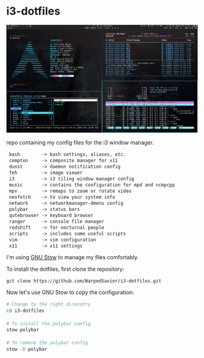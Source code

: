 # i3-dotfiles

![pic](desktop.jpg)

repo containing my config files for the i3 window manager.

```
 bash        -> bash settings, aliases, etc.
 compton     -> composite manager for x11
 dunst       -> daemon notification config
 feh         -> image viewer
 i3          -> i3 tiling window manager config
 music       -> contains the configuration for mpd and ncmpcpp
 mpv         -> remaps to zoom or rotate video
 neofetch    -> to view your system info
 network     -> networkmanager-dmenu config
 polybar     -> status bars
 qutebrowser -> keyboard browser
 ranger      -> console file manager
 redshift    -> for nocturnal people
 scripts     -> includes some useful scripts
 vim         -> vim configuration
 x11         -> x11 settings
```

I'm using [GNU Stow](https://www.gnu.org/software/stow/) to manage my files comfortably.

To install the dotfiles, first clone the repository:

    git clone https://github.com/WarpedSavior/i3-dotfiles.git

Now let's use GNU Stow to copy the configuration:

```bash
# Change to the right direcotry
cd i3-dotfiles

# To install the polybar config
stow polybar

# To remove the polybar config
stow -D polybar
```
